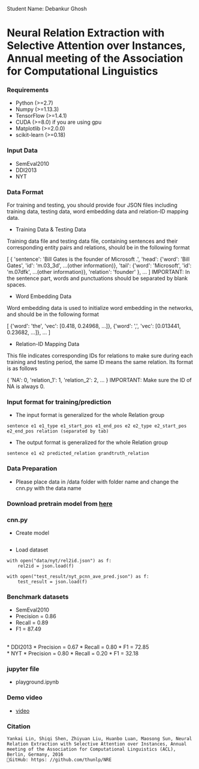 Student Name: Debankur Ghosh
# Neural Relation Extraction with Selective Attention over Instances, Annual meeting of the Association for Computational Linguistics 


### Requirements<br>
* Python (>=2.7)
* Numpy (>=1.13.3)
* TensorFlow (>=1.4.1)
* CUDA (>=8.0) if you are using gpu
* Matplotlib (>=2.0.0)
* scikit-learn (>=0.18)

### Input Data
* SemEval2010
* DDI2013
* NYT

### Data Format

For training and testing, you should provide four JSON files including training data, testing data, word embedding data and relation-ID mapping data.

* Training Data & Testing Data

Training data file and testing data file, containing sentences and their corresponding entity pairs and relations, should be in the following format

[
    {
        'sentence': 'Bill Gates is the founder of Microsoft .',
        'head': {'word': 'Bill Gates', 'id': 'm.03_3d', ...(other information)},
        'tail': {'word': 'Microsoft', 'id': 'm.07dfk', ...(other information)},
        'relation': 'founder'
    },
    ...
]
IMPORTANT: In the sentence part, words and punctuations should be separated by blank spaces.

* Word Embedding Data

Word embedding data is used to initialize word embedding in the networks, and should be in the following format

[
    {'word': 'the', 'vec': [0.418, 0.24968, ...]},
    {'word': ',', 'vec': [0.013441, 0.23682, ...]},
    ...
]
* Relation-ID Mapping Data

This file indicates corresponding IDs for relations to make sure during each training and testing period, the same ID means the same relation. Its format is as follows

{
    'NA': 0,
    'relation_1': 1,
    'relation_2': 2,
    ...
}
IMPORTANT: Make sure the ID of NA is always 0.

### Input format for training/prediction
* The input format is generalized for the whole Relation group
```
sentence e1 e1_type e1_start_pos e1_end_pos e2 e2_type e2_start_pos e2_end_pos relation (separated by tab)
```
* The output format is generalized for the whole Relation group
```
sentence e1 e2 predicted_relation grandtruth_relation
```

### Data Preparation 
* Please place data in /data folder with folder name and change the cnn.py with the data name 

### Download pretrain model from [here](https://drive.google.com/file/d/1eSGYObt-SRLccvYCsWaHx1ldurp9eDN_/view?usp=sharing) <br>



### cnn.py
* Create model
```

```
* Load dataset
```
with open("data/nyt/rel2id.json") as f:
    rel2id = json.load(f)

with open("test_result/nyt_pcnn_ave_pred.json") as f:
    test_result = json.load(f)
```


### Benchmark datasets
* SemEval2010
* Precision = 0.86
* Recall = 0.89
* F1 = 87.49
<br>
* DDI2013
* Precision = 0.67
* Recall = 0.80
* F1 = 72.85
<br>
* NYT
* Precision = 0.80
* Recall = 0.20
* F1 = 32.18

### jupyter file
* playground.ipynb

### Demo video
*  [video](https://www.youtube.com/watch?v=_qNI1YaPIh0&feature=youtu.be)<br>

### Citation
```
Yankai Lin, Shiqi Shen, Zhiyuan Liu, Huanbo Luan, Maosong Sun, Neural Relation Extraction with Selective Attention over Instances, Annual meeting of the Association for Computational Linguistics (ACL), Berlin, Germany, 2016 
GitHub: https: //github.com/thunlp/NRE

```
